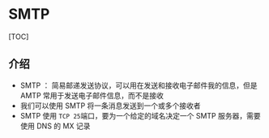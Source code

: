 # SMTP

\[TOC]

## 介绍

* SMTP ： 简易邮递发送协议，可以用在发送和接收电子邮件我的信息，但是 AMTP 常用于发送电子邮件信息，而不是接收
* 我们可以使用 SMTP 将一条消息发送到一个或多个接收者
* SMTP 使用 `TCP 25`端口，要为一个给定的域名决定一个 SMTP 服务器，需要使用 DNS 的 MX 记录
